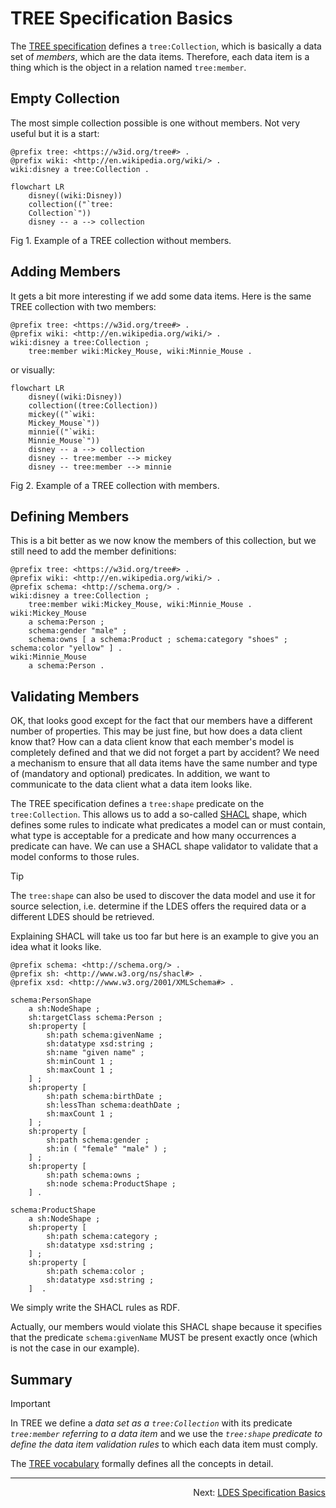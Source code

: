 # TREE Specification Basics
The [TREE specification](https://w3id.org/tree/specification) defines a `tree:Collection`, which is basically a data set of _members_, which are the data items. Therefore, each data item is a thing which is the object in a relation named `tree:member`.

## Empty Collection
The most simple collection possible is one without members. Not very useful but it is a start:
```
@prefix tree: <https://w3id.org/tree#> .
@prefix wiki: <http://en.wikipedia.org/wiki/> .
wiki:disney a tree:Collection .
```

```mermaid
flowchart LR
    disney((wiki:Disney))
    collection(("`tree:
    Collection`"))
    disney -- a --> collection
```
Fig 1. Example of a TREE collection without members.

## Adding Members
It gets a bit more interesting if we add some data items. Here is the same TREE collection with two members:

```
@prefix tree: <https://w3id.org/tree#> .
@prefix wiki: <http://en.wikipedia.org/wiki/> .
wiki:disney a tree:Collection ;
    tree:member wiki:Mickey_Mouse, wiki:Minnie_Mouse .
```

or visually:

```mermaid
flowchart LR
    disney((wiki:Disney))
    collection((tree:Collection))
    mickey(("`wiki:
    Mickey_Mouse`"))
    minnie(("`wiki:
    Minnie_Mouse`"))
    disney -- a --> collection
    disney -- tree:member --> mickey
    disney -- tree:member --> minnie
```
Fig 2. Example of a TREE collection with members.

## Defining Members
This is a bit better as we now know the members of this collection, but we still need to add the member definitions:
```
@prefix tree: <https://w3id.org/tree#> .
@prefix wiki: <http://en.wikipedia.org/wiki/> .
@prefix schema: <http://schema.org/> .
wiki:disney a tree:Collection ;
    tree:member wiki:Mickey_Mouse, wiki:Minnie_Mouse .
wiki:Mickey_Mouse 
    a schema:Person ;
    schema:gender "male" ;
    schema:owns [ a schema:Product ; schema:category "shoes" ; schema:color "yellow" ] .
wiki:Minnie_Mouse 
    a schema:Person .
```

## Validating Members
OK, that looks good except for the fact that our members have a different number of properties. This may be just fine, but how does a data client know that? How can a data client know that each member's model is completely defined and that we did not forget a part by accident? We need a mechanism to ensure that all data items have the same number and type of (mandatory and optional) predicates. In addition, we want to communicate to the data client what a data item looks like.

The TREE specification defines a `tree:shape` predicate on the `tree:Collection`. This allows us to add a so-called [SHACL](https://w3c.github.io/data-shapes/shacl/) shape, which defines some rules to indicate what predicates a model can or must contain, what type is acceptable for a predicate and how many occurrences a predicate can have. We can use a SHACL shape validator to validate that a model conforms to those rules.

> [!TIP]
> The `tree:shape` can also be used to discover the data model and use it for source selection, i.e. determine if the LDES offers the required data or a different LDES should be retrieved.

Explaining SHACL will take us too far but here is an example to give you an idea what it looks like.

```
@prefix schema: <http://schema.org/> .
@prefix sh: <http://www.w3.org/ns/shacl#> .
@prefix xsd: <http://www.w3.org/2001/XMLSchema#> .

schema:PersonShape
    a sh:NodeShape ;
    sh:targetClass schema:Person ;
    sh:property [
        sh:path schema:givenName ;
        sh:datatype xsd:string ;
        sh:name "given name" ;
        sh:minCount 1 ;
        sh:maxCount 1 ;
    ] ;
    sh:property [
        sh:path schema:birthDate ;
        sh:lessThan schema:deathDate ;
        sh:maxCount 1 ;
    ] ;
    sh:property [
        sh:path schema:gender ;
        sh:in ( "female" "male" ) ;
    ] ;
    sh:property [
        sh:path schema:owns ;
        sh:node schema:ProductShape ;
    ] .

schema:ProductShape
    a sh:NodeShape ;
    sh:property [
        sh:path schema:category ;
        sh:datatype xsd:string ;
    ] ;
    sh:property [
        sh:path schema:color ;
        sh:datatype xsd:string ;
    ]  .
```

We simply write the SHACL rules as RDF.

Actually, our members would violate this SHACL shape because it specifies that the predicate `schema:givenName` MUST be present exactly once (which is not the case in our example).

## Summary
> [!IMPORTANT]
> In TREE we define a _data set as a `tree:Collection`_ with its predicate _`tree:member` referring to a data item_ and we use the _`tree:shape` predicate to define the data item validation rules_ to which each data item must comply.

The [TREE vocabulary](https://cdn.jsdelivr.net/gh/treecg/specification@master/tree.ttl) formally defines all the concepts in detail.

---
<p align="right">Next: <a href="E-ldes-specs.md">LDES Specification Basics</a></p>

